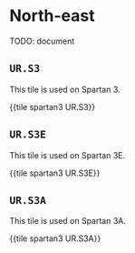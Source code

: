 # North-east

TODO: document


## `UR.S3`

This tile is used on Spartan 3.

{{tile spartan3 UR.S3}}


## `UR.S3E`

This tile is used on Spartan 3E.

{{tile spartan3 UR.S3E}}


## `UR.S3A`

This tile is used on Spartan 3A.

{{tile spartan3 UR.S3A}}

